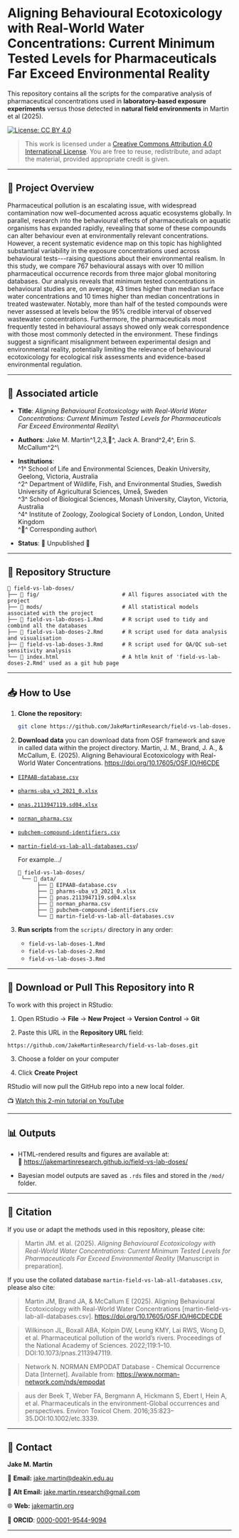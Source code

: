 # Aligning Behavioural Ecotoxicology with Real-World Water Concentrations: Current Minimum Tested Levels for Pharmaceuticals Far Exceed Environmental Reality

This repository contains all the scripts for the comparative analysis of pharmaceutical concentrations used in **laboratory-based exposure experiments** versus those detected in **natural field environments** in Martin et al (2025).

[![License: CC BY 4.0](https://img.shields.io/badge/License-CC%20BY%204.0-lightgrey.svg)](https://creativecommons.org/licenses/by/4.0/)

> This work is licensed under a [Creative Commons Attribution 4.0 International License](https://creativecommons.org/licenses/by/4.0/). You are free to reuse, redistribute, and adapt the material, provided appropriate credit is given.

------------------------------------------------------------------------

## 📖 Project Overview

Pharmaceutical pollution is an escalating issue, with widespread contamination now well-documented across aquatic ecosystems globally. In parallel, research into the behavioural effects of pharmaceuticals on aquatic organisms has expanded rapidly, revealing that some of these compounds can alter behaviour even at environmentally relevant concentrations. However, a recent systematic evidence map on this topic has highlighted substantial variability in the exposure concentrations used across behavioural tests---raising questions about their environmental realism. In this study, we compare 767 behavioural assays with over 10 million pharmaceutical occurrence records from three major global monitoring databases. Our analysis reveals that minimum tested concentrations in behavioural studies are, on average, 43 times higher than median surface water concentrations and 10 times higher than median concentrations in treated wastewater. Notably, more than half of the tested compounds were never assessed at levels below the 95% credible interval of observed wastewater concentrations. Furthermore, the pharmaceuticals most frequently tested in behavioural assays showed only weak correspondence with those most commonly detected in the environment. These findings suggest a significant misalignment between experimental design and environmental reality, potentially limiting the relevance of behavioural ecotoxicology for ecological risk assessments and evidence-based environmental regulation.

------------------------------------------------------------------------

## 📝 Associated article

-   **Title**: *Aligning Behavioural Ecotoxicology with Real-World Water Concentrations: Current Minimum Tested Levels for Pharmaceuticals Far Exceed Environmental Reality*\

-   **Authors**: Jake M. Martin^1,2,3,📩^, Jack A. Brand^2,4^, Erin S. McCallum^2^\

-   **Institutions**:\
    ^1^ School of Life and Environmental Sciences, Deakin University, Geelong, Victoria, Australia\
    ^2^ Department of Wildlife, Fish, and Environmental Studies, Swedish University of Agricultural Sciences, Umeå, Sweden\
    ^3^ School of Biological Sciences, Monash University, Clayton, Victoria, Australia\
    ^4^ Institute of Zoology, Zoological Society of London, London, United Kingdom\
    ^📩^ Corresponding author\

-   **Status**: 🚧 Unpublished 🚧

------------------------------------------------------------------------

## 📁 Repository Structure

```         
📂 field-vs-lab-doses/
├── 📂 fig/                          # All figures associated with the project
├── 📂 mods/                         # All statistical models associated with the project
├── 📄 field-vs-lab-doses-1.Rmd      # R script used to tidy and combind all the databases 
├── 📄 field-vs-lab-doses-2.Rmd      # R script used for data analysis and visualisation
├── 📄 field-vs-lab-doses-3.Rmd      # R script used for QA/QC sub-set sensitivity analysis
└── 📄 index.html                    # A htlm knit of 'field-vs-lab-doses-2.Rmd' used as a git hub page
```

------------------------------------------------------------------------

## 📥 How to Use

1.  **Clone the repository:**

    ``` bash
    git clone https://github.com/JakeMartinResearch/field-vs-lab-doses.git
    ```

2.  **Download data** you can download data from OSF framework and save in called data within the project directory. Martin, J. M., Brand, J. A., & McCallum, E. (2025). Aligning Behavioural Ecotoxicology with Real-World Water Concentrations. <https://doi.org/10.17605/OSF.IO/H6CDE>

-   [`EIPAAB-database.csv`](https://osf.io/uvnht/download)

-   [`pharms-uba_v3_2021_0.xlsx`](https://osf.io/6a7vd/download)

-   [`pnas.2113947119.sd04.xlsx`](https://osf.io/gp5tw/download)

-   [`norman_pharma.csv`](https://osf.io/g6h37/download)

-   [`pubchem-compound-identifiers.csv`](https://osf.io/pqnbx/download)

-   [`martin-field-vs-lab-all-databases.csv`](https://osf.io/ht6sk/download)/

    For example.../

    ```         
    📂 field-vs-lab-doses/
     └── 📂 data/  
          ├── 📄 EIPAAB-database.csv
          ├── 📄 pharms-uba_v3_2021_0.xlsx
          ├── 📄 pnas.2113947119.sd04.xlsx
          ├── 📄 norman_pharma.csv
          ├── 📄 pubchem-compound-identifiers.csv
          └── 📄 martin-field-vs-lab-all-databases.csv
    ```

3.  **Run scripts** from the `scripts/` directory in any order:

    -   `field-vs-lab-doses-1.Rmd`
    -   `field-vs-lab-doses-2.Rmd`
    -   `field-vs-lab-doses-3.Rmd`

------------------------------------------------------------------------

## 📜 Download or Pull This Repository into R

To work with this project in RStudio:

1.  Open RStudio → **File** → **New Project** → **Version Control** → **Git**

2.  Paste this URL in the **Repository URL** field:

```{=html}
https://github.com/JakeMartinResearch/field-vs-lab-doses.git
```
3.  Choose a folder on your computer

4.  Click **Create Project**

RStudio will now pull the GitHub repo into a new local folder.

📺 [Watch this 2-min tutorial on YouTube](https://www.youtube.com/watch?v=HzTqHk4XjQQ)

------------------------------------------------------------------------

## 📊 Outputs

-   HTML-rendered results and figures are available at:\
    📍 <https://jakemartinresearch.github.io/field-vs-lab-doses/>

-   Bayesian model outputs are saved as `.rds` files and stored in the `/mod/` folder.

------------------------------------------------------------------------

## 📑 Citation

If you use or adapt the methods used in this repository, please cite:

> Martin JM. et al. (2025). *Aligning Behavioural Ecotoxicology with Real-World Water Concentrations: Current Minimum Tested Levels for Pharmaceuticals Far Exceed Environmental Reality* [Manuscript in preparation].

If you use the collated database `martin-field-vs-lab-all-databases.csv`, please also cite:

> Martin JM, Brand JA, & McCallum E (2025). Aligning Behavioural Ecotoxicology with Real-World Water Concentrations [martin-field-vs-lab-all-databases.csv]. <https://doi.org/10.17605/OSF.IO/H6CDECDE>

> Wilkinson JL, Boxall ABA, Kolpin DW, Leung KMY, Lai RWS, Wong D, et al. Pharmaceutical pollution of the world’s rivers. Proceedings of the National Academy of Sciences. 2022;119:1–10. DOI:10.1073/pnas.2113947119.

> Network N. NORMAN EMPODAT Database - Chemical Occurrence Data [Internet]. Available from: https://www.norman-network.com/nds/empodat

> aus der Beek T, Weber FA, Bergmann A, Hickmann S, Ebert I, Hein A, et al. Pharmaceuticals in the environment-Global occurrences and perspectives. Environ Toxicol Chem. 2016;35:823–35.DOI:10.1002/etc.3339.  

------------------------------------------------------------------------

## 📩 Contact

**Jake M. Martin**

📧 **Email:** [jake.martin\@deakin.edu.au](mailto:jake.martin@deakin.edu.au)

📧 **Alt Email:** [jake.martin.research\@gmail.com](mailto:jake.martin.research@gmail.com)

🌐 **Web:** [jakemartin.org](https://jakemartin.org/)

🧪 **ORCID**: [0000-0001-9544-9094](https://orcid.org/0000-0001-9544-9094)

------------------------------------------------------------------------
